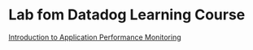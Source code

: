 # Lab fom Datadog Learning Course
[Introduction to Application Performance Monitoring](https://learn.datadoghq.com/courses/take/intro-to-apm/texts/35844751-application-performance-monitoring-in-datadog)